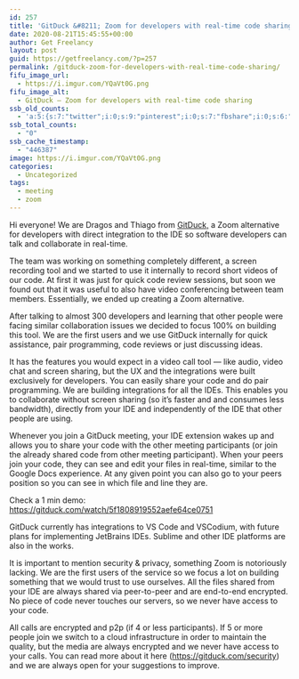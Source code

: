 ```yaml
---
id: 257
title: 'GitDuck &#8211; Zoom for developers with real-time code sharing'
date: 2020-08-21T15:45:55+00:00
author: Get Freelancy
layout: post
guid: https://getfreelancy.com/?p=257
permalink: /gitduck-zoom-for-developers-with-real-time-code-sharing/
fifu_image_url:
  - https://i.imgur.com/YQaVt0G.png
fifu_image_alt:
  - GitDuck – Zoom for developers with real-time code sharing
ssb_old_counts:
  - 'a:5:{s:7:"twitter";i:0;s:9:"pinterest";i:0;s:7:"fbshare";i:0;s:6:"reddit";i:0;s:6:"tumblr";i:0;}'
ssb_total_counts:
  - "0"
ssb_cache_timestamp:
  - "446387"
image: https://i.imgur.com/YQaVt0G.png
categories:
  - Uncategorized
tags:
  - meeting
  - zoom
---
```

Hi everyone! We are Dragos and Thiago from [GitDuck,](https://gitduck.com) a Zoom alternative for developers with direct integration to the IDE so software developers can talk and collaborate in real-time.

The team was working on something completely different, a screen recording tool and we started to use it internally to record short videos of our code. At first it was just for quick code review sessions, but soon we found out that it was useful to also have video conferencing between team members. Essentially, we ended up creating a Zoom alternative.

After talking to almost 300 developers and learning that other people were facing similar collaboration issues we decided to focus 100% on building this tool. We are the first users and we use GitDuck internally for quick assistance, pair programming, code reviews or just discussing ideas.

It has the features you would expect in a video call tool — like audio, video chat and screen sharing, but the UX and the integrations were built exclusively for developers. You can easily share your code and do pair programming. We are building integrations for all the IDEs. This enables you to collaborate without screen sharing (so it&#8217;s faster and and consumes less bandwidth), directly from your IDE and independently of the IDE that other people are using.

Whenever you join a GitDuck meeting, your IDE extension wakes up and allows you to share your code with the other meeting participants (or join the already shared code from other meeting participant). When your peers join your code, they can see and edit your files in real-time, similar to the Google Docs experience. At any given point you can also go to your peers position so you can see in which file and line they are.

Check a 1 min demo: <https://gitduck.com/watch/5f1808919552aefe64ce0751>

GitDuck currently has integrations to VS Code and VSCodium, with future plans for implementing JetBrains IDEs. Sublime and other IDE platforms are also in the works.

It is important to mention security & privacy, something Zoom is notoriously lacking. We are the first users of the service so we focus a lot on building something that we would trust to use ourselves. All the files shared from your IDE are always shared via peer-to-peer and are end-to-end encrypted. No piece of code never touches our servers, so we never have access to your code.

All calls are encrypted and p2p (if 4 or less participants). If 5 or more people join we switch to a cloud infrastructure in order to maintain the quality, but the media are always encrypted and we never have access to your calls. You can read more about it here (https://gitduck.com/security) and we are always open for your suggestions to improve.